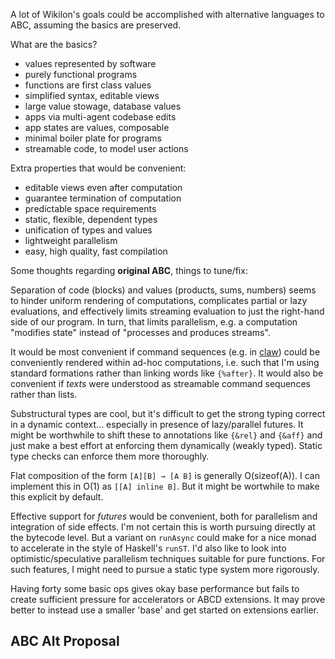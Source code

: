 
A lot of Wikilon's goals could be accomplished with alternative languages to ABC, assuming the basics are preserved. 

What are the basics?

* values represented by software
* purely functional programs
* functions are first class values
* simplified syntax, editable views
* large value stowage, database values
* apps via multi-agent codebase edits
* app states are values, composable
* minimal boiler plate for programs
* streamable code, to model user actions

Extra properties that would be convenient:

* editable views even after computation
* guarantee termination of computation
* predictable space requirements
* static, flexible, dependent types
* unification of types and values
* lightweight parallelism
* easy, high quality, fast compilation

Some thoughts regarding **original ABC**, things to tune/fix:

Separation of code (blocks) and values (products, sums, numbers) seems to hinder uniform rendering of computations, complicates partial or lazy evaluations, and effectively limits streaming evaluation to just the right-hand side of our program. In turn, that limits parallelism, e.g. a computation "modifies state" instead of "processes and produces streams".

It would be most convenient if command sequences (e.g. in [claw](CommandLine.md)) could be conveniently rendered within ad-hoc computations, i.e. such that I'm using standard formations rather than linking words like `{%after}`. It would also be convenient if *texts* were understood as streamable command sequences rather than lists.

Substructural types are cool, but it's difficult to get the strong typing correct in a dynamic context... especially in presence of lazy/parallel futures. It might be worthwhile to shift these to annotations like `{&rel}` and `{&aff}` and just make a best effort at enforcing them dynamically (weakly typed). Static type checks can enforce them more thoroughly.

Flat composition of the form `[A][B] → [A B]` is generally O(sizeof(A)). I can implement this in O(1) as `[[A] inline B]`. But it might be wortwhile to make this explicit by default.

Effective support for *futures* would be convenient, both for parallelism and integration of side effects. I'm not certain this is worth pursuing directly at the bytecode level. But a variant on `runAsync` could make for a nice monad to accelerate in the style of Haskell's `runST`. I'd also like to look into optimistic/speculative parallelism techniques suitable for pure functions. For such features, I might need to pursue a static type system more rigorously.

Having forty some basic ops gives okay base performance but fails to create sufficient pressure for accelerators or ABCD extensions. It may prove better to instead use a smaller 'base' and get started on extensions earlier.

## ABC Alt Proposal

